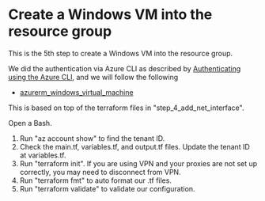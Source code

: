 # Create a Windows VM into the resource group

This is the 5th step to create a Windows VM into the resource group.

We did the authentication via Azure CLI as described by [Authenticating using the Azure CLI](https://registry.terraform.io/providers/hashicorp/azuread/latest/docs/guides/azure_cli), and we will follow the following

- [azurerm_windows_virtual_machine](https://registry.terraform.io/providers/hashicorp/azurerm/latest/docs/resources/windows_virtual_machine)

This is based on top of the terraform files in "step_4_add_net_interface".

Open a Bash.

1. Run "az account show" to find the tenant ID.
2. Check the main.tf, variables.tf, and output.tf files. Update the tenant ID at variables.tf.
3. Run "terraform init". If you are using VPN and your proxies are not set up correctly, you may need to disconnect from VPN.
4. Run "terraform fmt" to auto format our .tf files.
5. Run "terraform validate" to validate our configuration.
